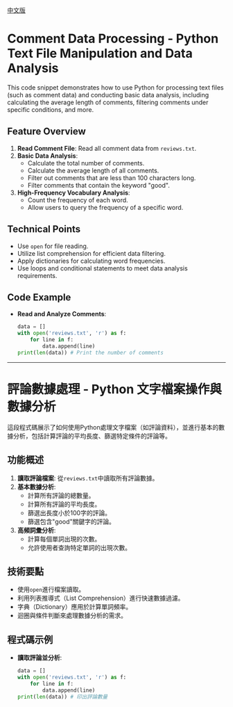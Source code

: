 [中文版](#評論數據處理---python-文字檔案操作與數據分析)

# Comment Data Processing - Python Text File Manipulation and Data Analysis

This code snippet demonstrates how to use Python for processing text files (such as comment data) and conducting basic data analysis, including calculating the average length of comments, filtering comments under specific conditions, and more.

## Feature Overview
1. **Read Comment File**: Read all comment data from `reviews.txt`.
2. **Basic Data Analysis**:
   - Calculate the total number of comments.
   - Calculate the average length of all comments.
   - Filter out comments that are less than 100 characters long.
   - Filter comments that contain the keyword "good".
3. **High-Frequency Vocabulary Analysis**:
   - Count the frequency of each word.
   - Allow users to query the frequency of a specific word.

## Technical Points
- Use `open` for file reading.
- Utilize list comprehension for efficient data filtering.
- Apply dictionaries for calculating word frequencies.
- Use loops and conditional statements to meet data analysis requirements.

## Code Example
- **Read and Analyze Comments**:
  ```python
  data = []
  with open('reviews.txt', 'r') as f:
      for line in f:
          data.append(line)
  print(len(data)) # Print the number of comments

---

# 評論數據處理 - Python 文字檔案操作與數據分析

這段程式碼展示了如何使用Python處理文字檔案（如評論資料），並進行基本的數據分析，包括計算評論的平均長度、篩選特定條件的評論等。

## 功能概述
1. **讀取評論檔案**: 從`reviews.txt`中讀取所有評論數據。
2. **基本數據分析**:
   - 計算所有評論的總數量。
   - 計算所有評論的平均長度。
   - 篩選出長度小於100字的評論。
   - 篩選包含"good"關鍵字的評論。
3. **高頻詞彙分析**:
   - 計算每個單詞出現的次數。
   - 允許使用者查詢特定單詞的出現次數。

## 技術要點
- 使用`open`進行檔案讀取。
- 利用列表推導式（List Comprehension）進行快速數據過濾。
- 字典（Dictionary）應用於計算單詞頻率。
- 迴圈與條件判斷來處理數據分析的需求。

## 程式碼示例
- **讀取評論並分析**:
  ```python
  data = []
  with open('reviews.txt', 'r') as f:
      for line in f:
          data.append(line)
  print(len(data)) # 印出評論數量
